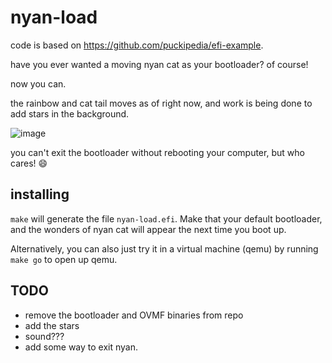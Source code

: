 # nyan-load

code is based on https://github.com/puckipedia/efi-example.

have you ever wanted a moving nyan cat as your bootloader? of course!

now you can.

the rainbow and cat tail moves as of right now, and work is being done to add stars in the background.

![image](https://cloud.githubusercontent.com/assets/6683648/21967660/3929e4be-db59-11e6-93ff-28dc47e85759.png)

you can't exit the bootloader without rebooting your computer, but who cares! :smile:

## installing

`make` will generate the file `nyan-load.efi`.
Make that your default bootloader, and the wonders of nyan cat will appear the next time you boot up.

Alternatively, you can also just try it in a virtual machine (qemu) by running `make go` to open up qemu.

## TODO

 - remove the bootloader and OVMF binaries from repo
 - add the stars
 - sound???
 - add some way to exit nyan.
